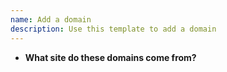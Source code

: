 ```yaml
---
name: Add a domain
description: Use this template to add a domain
---
```


* **What site do these domains come from?**